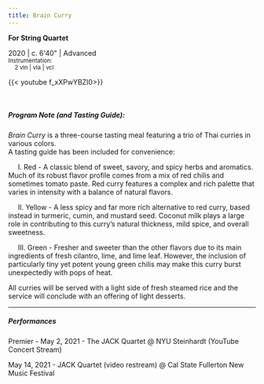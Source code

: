 ```yaml
---
title: Brain Curry
---
```

**For String Quartet**

2020     |     c. 6'40"     |    Advanced    <br>
<small>Instrumentation:</small><br>
<small>&nbsp; &nbsp; 2 vln | vla | vcl</small><br>

{{< youtube f_xXPwYBZI0>}}

<br>

##### Program Note (and Tasting Guide): 

*Brain Curry* is a three-course tasting meal featuring a trio of Thai curries in various colors.<br>
A tasting guide has been included for convenience:


     I. Red - A classic blend of sweet, savory, and spicy herbs and aromatics. Much of its robust flavor profile comes from a mix of red chilis and sometimes tomato paste. Red curry features a complex and rich palette that varies in intensity with a balance of natural flavors.

     II. Yellow - A less spicy and far more rich alternative to red curry, based instead in turmeric, cumin, and mustard seed. Coconut milk plays a large role in contributing to this curry’s natural thickness, mild spice, and overall sweetness.

     III. Green - Fresher and sweeter than the other flavors due to its main ingredients of fresh cilantro, lime, and lime leaf. However, the inclusion of particularly tiny yet potent young green chilis may make this curry burst unexpectedly with pops of heat.

All curries will be served with a light side of fresh steamed rice and the service will conclude with an offering of light desserts.

---
##### Performances

Premier - May 2, 2021 - The JACK Quartet @ NYU Steinhardt (YouTube Concert Stream) 

May 14, 2021 - JACK Quartet (video restream) @ Cal State Fullerton New Music Festival